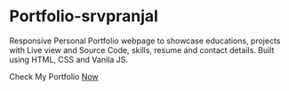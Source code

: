# Portfolio-srvpranjal

Responsive Personal Portfolio webpage to showcase educations, projects with Live view and Source Code, skills, resume and contact details.
Built using HTML, CSS and Vanila JS.

Check My Portfolio [Now](https://srvpranjal.netlify.app)

